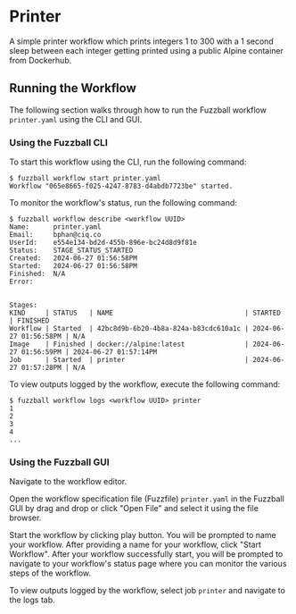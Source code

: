 # Printer

A simple printer workflow which prints integers 1 to 300 with a 1 second sleep
between each integer getting printed using a public Alpine container from
Dockerhub.

## Running the Workflow

The following section walks through how to run the Fuzzball workflow
`printer.yaml` using the CLI and GUI.

### Using the Fuzzball CLI

To start this workflow using the CLI, run the following command:

```text
$ fuzzball workflow start printer.yaml
Workflow "065e8665-f025-4247-8783-d4abdb7723be" started.
```

To monitor the workflow's status, run the following command:

```text
$ fuzzball workflow describe <workflow UUID>
Name:      printer.yaml
Email:     bphan@ciq.co
UserId:    e554e134-bd2d-455b-896e-bc24d8d9f81e
Status:    STAGE_STATUS_STARTED
Created:   2024-06-27 01:56:58PM
Started:   2024-06-27 01:56:58PM
Finished:  N/A
Error:


Stages:
KIND     | STATUS   | NAME                                 | STARTED               | FINISHED
Workflow | Started  | 42bc8d9b-6b20-4b8a-824a-b83cdc610a1c | 2024-06-27 01:56:58PM | N/A
Image    | Finished | docker://alpine:latest               | 2024-06-27 01:56:59PM | 2024-06-27 01:57:14PM
Job      | Started  | printer                              | 2024-06-27 01:57:28PM | N/A
```

To view outputs logged by the workflow, execute the following command:

```text
$ fuzzball workflow logs <workflow UUID> printer
1
2
3
4
...
```

### Using the Fuzzball GUI

Navigate to the workflow editor.

Open the workflow specification file (Fuzzfile) `printer.yaml` in the Fuzzball
GUI by drag and drop or click "Open File" and select it using the file browser.

Start the workflow by clicking play button. You will be prompted to name your
workflow. After providing a name for your workflow, click "Start Workflow".
After your workflow successfully start, you will be prompted to navigate to your
workflow's status page where you can monitor the various steps of the workflow.

To view outputs logged by the workflow, select job `printer` and navigate to
the logs tab.
